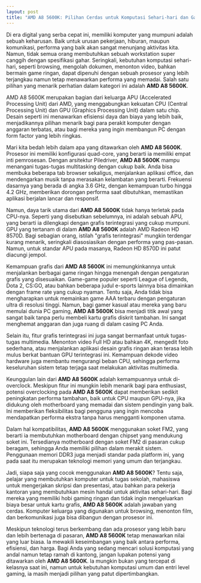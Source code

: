 ```yaml
---
layout: post
title: "AMD A8 5600K: Pilihan Cerdas untuk Komputasi Sehari-hari dan Gaming Ringan"
---
```


Di era digital yang serba cepat ini, memiliki komputer yang mumpuni adalah sebuah keharusan. Baik untuk urusan pekerjaan, hiburan, maupun komunikasi, performa yang baik akan sangat menunjang aktivitas kita. Namun, tidak semua orang membutuhkan sebuah workstation super canggih dengan spesifikasi gahar. Seringkali, kebutuhan komputasi sehari-hari, seperti browsing, mengolah dokumen, menonton video, bahkan bermain game ringan, dapat dipenuhi dengan sebuah prosesor yang lebih terjangkau namun tetap menawarkan performa yang memadai. Salah satu pilihan yang menarik perhatian dalam kategori ini adalah **AMD A8 5600K**.

AMD A8 5600K merupakan bagian dari keluarga APU (Accelerated Processing Unit) dari AMD, yang menggabungkan kekuatan CPU (Central Processing Unit) dan GPU (Graphics Processing Unit) dalam satu chip. Desain seperti ini menawarkan efisiensi daya dan biaya yang lebih baik, menjadikannya pilihan menarik bagi para perakit komputer dengan anggaran terbatas, atau bagi mereka yang ingin membangun PC dengan form factor yang lebih ringkas.

Mari kita bedah lebih dalam apa yang ditawarkan oleh **AMD A8 5600K**. Prosesor ini memiliki konfigurasi quad-core, yang berarti ia memiliki empat inti pemrosesan. Dengan arsitektur Piledriver, **AMD A8 5600K** mampu menangani tugas-tugas multitasking dengan cukup baik. Anda bisa membuka beberapa tab browser sekaligus, menjalankan aplikasi office, dan mendengarkan musik tanpa merasakan kelambatan yang berarti. Frekuensi dasarnya yang berada di angka 3.6 GHz, dengan kemampuan turbo hingga 4.2 GHz, memberikan dorongan performa saat dibutuhkan, memastikan aplikasi berjalan lancar dan responsif.

Namun, daya tarik utama dari **AMD A8 5600K** tidak hanya terletak pada CPU-nya. Seperti yang disebutkan sebelumnya, ini adalah sebuah APU, yang berarti ia dilengkapi dengan grafis terintegrasi yang cukup mumpuni. GPU yang tertanam di dalam **AMD A8 5600K** adalah AMD Radeon HD 8570D. Bagi sebagian orang, istilah "grafis terintegrasi" mungkin terdengar kurang menarik, seringkali diasosiasikan dengan performa yang pas-pasan. Namun, untuk standar APU pada masanya, Radeon HD 8570D ini patut diacungi jempol.

Kemampuan grafis dari **AMD A8 5600K** ini memungkinkannya untuk menjalankan berbagai game ringan hingga menengah dengan pengaturan grafis yang disesuaikan. Game-game populer seperti League of Legends, Dota 2, CS:GO, atau bahkan beberapa judul e-sports lainnya bisa dimainkan dengan frame rate yang cukup nyaman. Tentu saja, Anda tidak bisa mengharapkan untuk memainkan game AAA terbaru dengan pengaturan ultra di resolusi tinggi. Namun, bagi gamer kasual atau mereka yang baru memulai dunia PC gaming, **AMD A8 5600K** bisa menjadi titik awal yang sangat baik tanpa perlu membeli kartu grafis diskrit tambahan. Ini sangat menghemat anggaran dan juga ruang di dalam casing PC Anda.

Selain itu, fitur grafis terintegrasi ini juga sangat bermanfaat untuk tugas-tugas multimedia. Menonton video Full HD atau bahkan 4K, mengedit foto sederhana, atau menjalankan aplikasi desain grafis ringan akan terasa lebih mulus berkat bantuan GPU terintegrasi ini. Kemampuan dekode video hardware juga membantu mengurangi beban CPU, sehingga performa keseluruhan sistem tetap terjaga saat melakukan aktivitas multimedia.

Keunggulan lain dari **AMD A8 5600K** adalah kemampuannya untuk di-overclock. Meskipun fitur ini mungkin lebih menarik bagi para enthusiast, potensi overclocking pada **AMD A8 5600K** dapat memberikan sedikit peningkatan performa tambahan, baik untuk CPU maupun GPU-nya, jika didukung oleh motherboard yang memadai dan sistem pendingin yang baik. Ini memberikan fleksibilitas bagi pengguna yang ingin mencoba mendapatkan performa ekstra tanpa harus mengganti komponen utama.

Dalam hal kompatibilitas, **AMD A8 5600K** menggunakan soket FM2, yang berarti ia membutuhkan motherboard dengan chipset yang mendukung soket ini. Tersedianya motherboard dengan soket FM2 di pasaran cukup beragam, sehingga Anda memiliki pilihan dalam merakit sistem. Penggunaan memori DDR3 juga menjadi standar pada platform ini, yang pada saat itu merupakan teknologi memori yang umum dan terjangkau.

Jadi, siapa saja yang cocok menggunakan **AMD A8 5600K**? Tentu saja, pelajar yang membutuhkan komputer untuk tugas sekolah, mahasiswa untuk mengerjakan skripsi dan presentasi, atau bahkan para pekerja kantoran yang membutuhkan mesin handal untuk aktivitas sehari-hari. Bagi mereka yang memiliki hobi gaming ringan dan tidak ingin mengeluarkan biaya besar untuk kartu grafis, **AMD A8 5600K** adalah jawaban yang cerdas. Komputer keluarga yang digunakan untuk browsing, menonton film, dan berkomunikasi juga bisa dibangun dengan prosesor ini.

Meskipun teknologi terus berkembang dan ada prosesor yang lebih baru dan lebih bertenaga di pasaran, **AMD A8 5600K** tetap menawarkan nilai yang luar biasa. Ia mewakili keseimbangan yang baik antara performa, efisiensi, dan harga. Bagi Anda yang sedang mencari solusi komputasi yang andal namun tetap ramah di kantong, jangan lupakan potensi yang ditawarkan oleh **AMD A8 5600K**. Ia mungkin bukan yang tercepat di kelasnya saat ini, namun untuk kebutuhan komputasi umum dan entri level gaming, ia masih menjadi pilihan yang patut dipertimbangkan.
